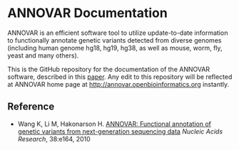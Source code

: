 # ANNOVAR Documentation

ANNOVAR is an efficient software tool to utilize update-to-date information to functionally annotate genetic variants detected from diverse genomes (including human genome hg18, hg19, hg38, as well as mouse, worm, fly, yeast and many others).

This is the GitHub repository for the documentation of the ANNOVAR software, described in this [paper](http://nar.oxfordjournals.org/content/38/16/e164). Any edit to this repository will be reflected at ANNOVAR home page at http://annovar.openbioinformatics.org instantly.

## Reference

- Wang K, Li M, Hakonarson H. [ANNOVAR: Functional annotation of genetic variants from next-generation sequencing data](http://nar.oxfordjournals.org/content/38/16/e164) _Nucleic Acids Research_, 38:e164, 2010
